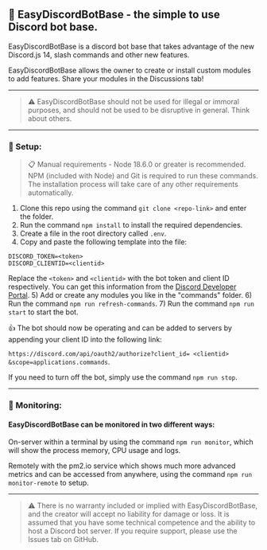 ## 🤖 EasyDiscordBotBase - the simple to use Discord bot base.
EasyDiscordBotBase is a discord bot base that takes advantage of the new Discord.js 14, slash commands and other new features.

EasyDiscordBotBase allows the owner to create or install custom modules to add features. Share your modules in the Discussions tab!

---

>⚠️ EasyDiscordBotBase should not be used for illegal or immoral purposes, and should not be used to be disruptive in general. Think about others.

---

### 💽 Setup:
> 📋 Manual requirements - Node 18.6.0 or greater is recommended. NPM (included with Node) and Git is required to run these commands. The installation process will take care of any other requirements automatically.

1) Clone this repo using the command ```git clone <repo-link>``` and enter the folder.
2) Run the command ```npm install``` to install the required dependencies.
3) Create a file in the root directory called ```.env```.
4) Copy and paste the following template into the file: 

```
DISCORD_TOKEN=<token>
DISCORD_CLIENTID=<clientid>
```
Replace the ```<token>``` and ```<clientid>``` with the bot token and client ID respectively. You can get this information from the [Discord Developer Portal](https://discord.com/developers/applications).
5) Add or create any modules you like in the "commands" folder.
6) Run the command ```npm run refresh-commands```.
7) Run the command ```npm run start``` to start the bot.

👍 The bot should now be operating and can be added to servers by appending your client ID into the following link:

```https://discord.com/api/oauth2/authorize?client_id= <clientid> &scope=applications.commands```.

If you need to turn off the bot, simply use the command ```npm run stop```.

---

### 👀 Monitoring:
#### EasyDiscordBotBase can be monitored in two different ways: 

On-server within a terminal by using the command ```npm run monitor```, which will show the process memory, CPU usage and logs.

Remotely with the pm2.io service which shows much more advanced metrics and can be accessed from anywhere, using the command ```npm run monitor-remote``` to setup.

---

> ⚠️ There is no warranty included or implied with EasyDiscordBotBase, and the creator will accept no liability for damage or loss. It is assumed that you have some technical competence and the ability to host a Discord bot server.
If you require support, please use the Issues tab on GitHub.
